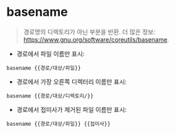 # basename

> 경로명의 디렉토리가 아닌 부분을 반환.
> 더 많은 정보: <https://www.gnu.org/software/coreutils/basename>.

- 경로에서 파일 이름만 표시:

`basename {{경로/대상/파일}}`

- 경로에서 가장 오른쪽 디렉터리 이름만 표시:

`basename {{경로/대상/디렉토리/}}`

- 경로에서 접미사가 제거된 파일 이름만 표시:

`basename {{경로/대상/파일}} {{접미사}}`
